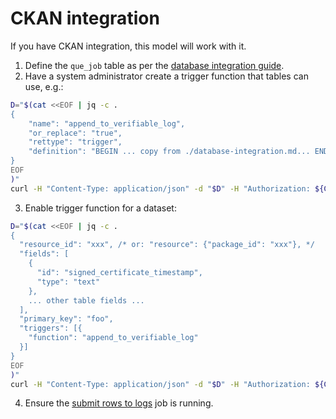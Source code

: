 # CKAN integration

If you have CKAN integration, this model will work with it.

1. Define the `que_job` table as per the [database integration guide](./database-integration.md).
2. Have a system administrator create a trigger function that tables can use, e.g.:

  ```bash
  D="$(cat <<EOF | jq -c .
  {
      "name": "append_to_verifiable_log",
      "or_replace": "true",
      "rettype": "trigger",
      "definition": "BEGIN ... copy from ./database-integration.md... END;"
  }
  EOF
  )"
  curl -H "Content-Type: application/json" -d "$D" -H "Authorization: ${CKAN_KEY}" https://${CKAN_URL}/api/3/action/datastore_function_create | jq .
  ```

3. Enable trigger function for a dataset:

  ```bash
  D="$(cat <<EOF | jq -c .
  {
    "resource_id": "xxx", /* or: "resource": {"package_id": "xxx"}, */
    "fields": [
      {
        "id": "signed_certificate_timestamp",
        "type": "text"
      },
      ... other table fields ...
    ],
    "primary_key": "foo",
    "triggers": [{
      "function": "append_to_verifiable_log"
    }]
  }
  EOF
  )"
  curl -H "Content-Type: application/json" -d "$D" -H "Authorization: ${CKAN_KEY}" https://${CKAN_URL}/api/3/action/datastore_create | jq .
  ```

4. Ensure the [submit rows to logs](./submit-rows-to-logs.md) job is running.
